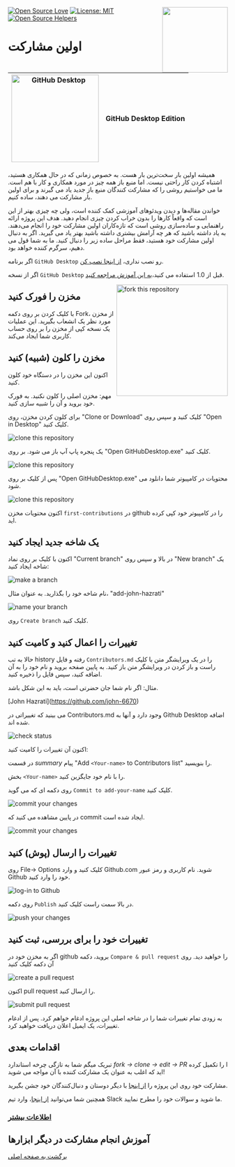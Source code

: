 [![Open Source Love](https://badges.frapsoft.com/os/v1/open-source.svg?v=103)](https://github.com/ellerbrock/open-source-badges/)
[<img align="right" width="150" src="https://firstcontributions.github.io/assets/gui-tool-tutorials/github-desktop-tutorial/join-slack-team.png">](https://join.slack.com/t/firstcontributors/shared_invite/zt-1hg51qkgm-Xc7HxhsiPYNN3ofX2_I8FA)
[![License: MIT](https://img.shields.io/badge/License-MIT-green.svg)](https://opensource.org/licenses/MIT)
[![Open Source Helpers](https://www.codetriage.com/roshanjossey/first-contributions/badges/users.svg)](https://www.codetriage.com/roshanjossey/first-contributions)

# اولین مشارکت

| <img alt="GitHub Desktop" src="https://desktop.github.com/images/desktop-icon.svg" width="200"> | GitHub Desktop Edition |
| ----------------------------------------------------------------------------------------------- | ---------------------- |

همیشه اولین بار سخت‌ترین بار هست. به خصوص زمانی که در حال همکاری هستید، اشتباه کردن کار راحتی نیست. اما منبع باز همه چیز در مورد همکاری و کار با هم است. ما می خواستیم روشی را که مشارکت کنندگان منبع باز جدید یاد می گیرند و برای اولین بار مشارکت می دهند، ساده کنیم.

خواندن مقاله‌ها و دیدن ویدئوهای آموزشی کمک کننده است، ولی چه چیزی بهتر از این است که واقعاً کارها را بدون خراب کردن چیزی انجام دهید. هدف این پروژه ارائه راهنمایی و ساده‌سازی روشی است که تازه‌کاران اولین مشارکت خود را انجام می‌دهند. به یاد داشته باشید که هر چه آرامش بیشتری داشته باشید بهتر یاد می گیرید. اگر به دنبال اولین مشارکت خود هستید، فقط مراحل ساده زیر را دنبال کنید. ما به شما قول می دهیم، سرگرم کننده خواهد بود.

اگر برنامه `GitHub Desktop` رو نصب نداری، [از اینجا نصب کن](https://desktop.github.com/).

اگر از نسخه `GitHub Desktop` قبل از 1.0 استفاده می کنید،[به این آموزش مراجعه کنید](github-desktop-old-version-tutorial.md).

<img align="right" width="255" src="https://firstcontributions.github.io/assets/gui-tool-tutorials/github-desktop-tutorial/fork.png" alt="fork this repository" />

## مخزن را فورک کنید

با کلیک کردن بر روی دکمه Fork، از مخزن مورد نظر یک انشعاب بگیرید.
این عملیات یک نسخه کپی از مخزن را بر روی حساب کاربری شما ایجاد می‌کند.

## مخزن را کلون (شبیه) کنید

اکنون این مخزن را در دستگاه خود کلون کنید.

مهم: مخزن اصلی را کلون نکنید. به فورک خود بروید و آن را شبیه سازی کنید.

برای کلون کردن مخزن، روی "Clone or Download" کلیک کنید و سپس روی "Open in Desktop" کلیک کنید.

<img src="https://firstcontributions.github.io/assets/gui-tool-tutorials/github-desktop-tutorial/dt1-clonetodesktop.png" alt="clone this repository" />

یک پنجره پاپ آپ باز می شود. بر روی "Open GitHubDesktop.exe" کلیک کنید.

<img src="https://firstcontributions.github.io/assets/gui-tool-tutorials/github-desktop-tutorial/dt1-open-githubdesktop.png" alt="clone this repository" />

پس از کلیک بر روی "Open GitHubDesktop.exe" محتویات در کامپیوتر شما دانلود می شود.

<img src="https://firstcontributions.github.io/assets/gui-tool-tutorials/github-desktop-tutorial/dt1-downloaded.png" alt="clone this repository" />

اکنون محتویات مخزن `first-contributions` در github را در کامپیوتر خود کپی کرده اید.

## یک شاخه جدید ایجاد کنید

اکنون با کلیک بر روی نماد "Current branch" در بالا و سپس روی "New branch" یک شاخه ایجاد کنید:

<img src="https://firstcontributions.github.io/assets/gui-tool-tutorials/github-desktop-tutorial/dt1-create-branch.png" alt="make a branch" />

نام شاخه خود را بگذارید. به عنوان مثال، "add-john-hazrati"

<img src="https://firstcontributions.github.io/assets/gui-tool-tutorials/github-desktop-tutorial/dt1-create-branch-name.png" alt="name your branch" />

روی `Create branch` کلیک کنید.

## تغییرات را اعمال کنید و کامیت کنید

حالا به تب history رفته و فایل `Contributors.md` را در یک ویرایشگر متن با کلیک راست و باز کردن در ویرایشگر متن باز کنید. به پایین صفحه بروید و نام خود را به آن اضافه کنید، سپس فایل را ذخیره کنید.

مثال: اگر نام شما جان حضرتی است، باید به این شکل باشد.

\[John Hazrati](https://github.com/john-6670)

می بینید که تغییراتی در Contributors.md وجود دارد و آنها به Github Desktop اضافه شده اند.

<img src="https://firstcontributions.github.io/assets/gui-tool-tutorials/github-desktop-tutorial/dt1-status.png" alt="check status" />

اکنون آن تغییرات را کامیت کنید:

در قسمت _summary_ پیام "Add `<Your-name>` to Contributors list" را بنویسید.

بخش `<Your-name>` را با نام خود جایگزین کنید.

روی دکمه ای که می گوید `Commit to add-your-name` کلیک کنید.

<img src="https://firstcontributions.github.io/assets/gui-tool-tutorials/github-desktop-tutorial/dt1-commit1.png" alt="commit your changes" />

در پایین مشاهده می کنید که commit ایجاد شده است.

<img src="https://firstcontributions.github.io/assets/gui-tool-tutorials/github-desktop-tutorial/dt1-commit2.png" alt="commit your changes" />

## تغییرات را ارسال (پوش) کنید

روی File-> Options کلیک کنید و وارد Github.com شوید. نام کاربری و رمز عبور Github خود را وارد کنید.

<img src="https://firstcontributions.github.io/assets/gui-tool-tutorials/github-desktop-tutorial/dt1-sign-in.png" alt="log-in to Github" />

روی دکمه `Publish` در بالا سمت راست کلیک کنید.

<img src="https://firstcontributions.github.io/assets/gui-tool-tutorials/github-desktop-tutorial/dt1-publish1.png" alt="push your changes" />

## تغییرات خود را برای بررسی، ثبت کنید

اگر به مخزن خود در github بروید، دکمه  `Compare & pull request` را خواهید دید. روی آن دکمه کلیک کنید

<img src="https://firstcontributions.github.io/assets/gui-tool-tutorials/github-desktop-tutorial/compare-and-pull.png" alt="create a pull request" />

اکنون pull request را ارسال کنید.

<img src="https://firstcontributions.github.io/assets/gui-tool-tutorials/github-desktop-tutorial/submit-pull-request.png" alt="submit pull request" />

به زودی تمام تغییرات شما را در شاخه اصلی این پروژه ادغام خواهم کرد. پس از ادغام تغییرات، یک ایمیل اعلان دریافت خواهید کرد.

## اقدامات بعدی

تبریک میگم شما به تازگی چرخه استاندارد _fork -> clone -> edit -> PR_ ا را تکمیل کرده اید که اغلب به عنوان یک مشارکت کننده با آن مواجه می شوید!

مشارکت خود روی این پروژه را [از اینجا](https://firstcontributions.github.io#social-share) با دیگر دوستان و دنبال‌کنندگان خود جشن بگیرید.

همچنین شما می‌توانید [از اینجا](https://join.slack.com/t/firstcontributors/shared_invite/zt-1hg51qkgm-Xc7HxhsiPYNN3ofX2_I8FAA)، وارد تیم Slack ما شوید و سوالات خود را مطرح نمایید.

### [اطلاعات بیشتر](../additional-material/git_workflow_scenarios/additional-material.md)

## آموزش انجام مشارکت در دیگر ابزارها

[برگشت به صفحه اصلی](https://github.com/firstcontributions/first-contributions#tutorials-using-other-tools)